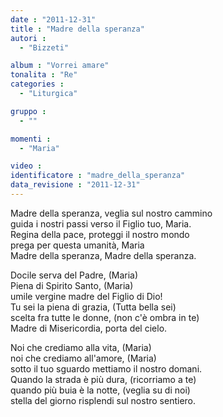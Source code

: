 ```yaml
---
date : "2011-12-31"
title : "Madre della speranza"
autori : 
  - "Bizzeti"

album : "Vorrei amare"
tonalita : "Re"
categories : 
  - "Liturgica"

gruppo : 
  - ""

momenti : 
  - "Maria"

video : 
identificatore : "madre_della_speranza"
data_revisione : "2011-12-31"
---
```

  
  
Madre della speranza, veglia sul nostro cammino  
guida i nostri passi verso il Figlio tuo, Maria.  
Regina della pace, proteggi il nostro mondo   
prega per questa umanità, Maria  
Madre della speranza, Madre della speranza.   
  
  
Docile serva del Padre, (Maria)  
Piena di Spirito Santo, (Maria)  
umile vergine madre del Figlio di Dio!   
Tu sei la piena di grazia, (Tutta bella sei)  
scelta fra tutte le donne, (non c'è ombra in te)  
Madre di Misericordia, porta del cielo.  
  
  
Noi che crediamo alla vita, (Maria)  
noi che crediamo all'amore, (Maria)  
sotto il tuo sguardo mettiamo il nostro domani.  
Quando la strada è più dura, (ricorriamo a te)  
quando più buia è la notte, (veglia su di noi)  
stella del giorno risplendi sul nostro sentiero.  
  
  
  
